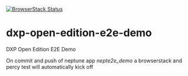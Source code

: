 [![BrowserStack Status](https://automate.browserstack.com/badge.svg?badge_key=cTRVRWxpSUcyeEtWeHZFZXQrYTE4dDZmWTBvVlNsZFlkcFkvMGQ5SDcwUT0tLVFoQ0hQYjZWNTNtTjQwc0JwcWVtWGc9PQ==--f85803eee85c8a7d3f63b4cd9c10f4b3c26b057d)](https://automate.browserstack.com/public-build/cTRVRWxpSUcyeEtWeHZFZXQrYTE4dDZmWTBvVlNsZFlkcFkvMGQ5SDcwUT0tLVFoQ0hQYjZWNTNtTjQwc0JwcWVtWGc9PQ==--f85803eee85c8a7d3f63b4cd9c10f4b3c26b057d)


# dxp-open-edition-e2e-demo
DXP Open Edition E2E Demo


On commit and push of neptune app *nepte2e_demo* a browserstack and percy test will automatically kick off 
